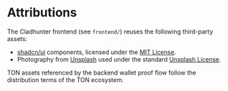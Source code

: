 # Attributions

The Cladhunter frontend (see `frontend/`) reuses the following third-party assets:

- [shadcn/ui](https://ui.shadcn.com/) components, licensed under the [MIT License](https://github.com/shadcn-ui/ui/blob/main/LICENSE.md).
- Photography from [Unsplash](https://unsplash.com) used under the standard [Unsplash License](https://unsplash.com/license).

TON assets referenced by the backend wallet proof flow follow the distribution terms of the TON ecosystem.
